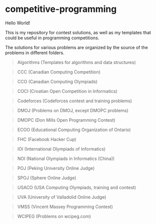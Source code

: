 competitive-programming
===========

Hello World!

This is my repository for contest solutions, as well as my templates that could be useful
in programming competitions.

The solutions for various problems are organized by the source of the problems in different
folders.

> Algorithms (Templates for algorithms and data structures)

> CCC (Canadian Computing Competition)

> CCO (Canadian Computing Olympiads)

> COCI (Croatian Open Competition in Informatics)

> Codeforces (Codeforces contest and training problems)

> DMOJ (Problems on DMOJ, except DMOPC problems)

> DMOPC (Don Mills Open Programming Contest)

> ECOO (Educational Computing Organization of Ontario)

> FHC (Facebook Hacker Cup)

> IOI (International Olympiads of Informatics)

> NOI (National Olympiads in Informatics (China))

> POJ (Peking University Online Judge)

> SPOJ (Sphere Online Judge)

> USACO (USA Computing Olympiads, training and contest)

> UVA (University of Valladolid Online Judge)

> VMSS (Vincent Massey Programming Contest)

> WCIPEG (Problems on wcipeg.com)
